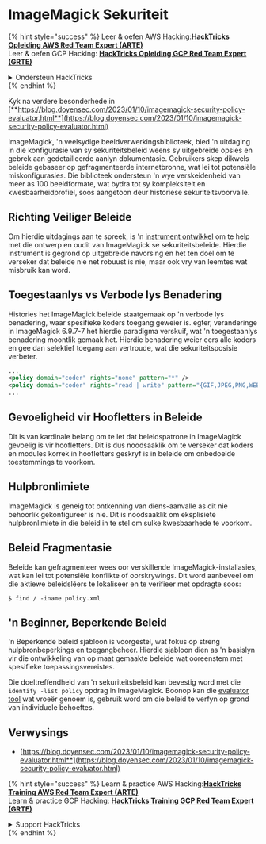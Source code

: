 # ImageMagick Sekuriteit

{% hint style="success" %}
Leer & oefen AWS Hacking:<img src="/.gitbook/assets/arte.png" alt="" data-size="line">[**HackTricks Opleiding AWS Red Team Expert (ARTE)**](https://training.hacktricks.xyz/courses/arte)<img src="/.gitbook/assets/arte.png" alt="" data-size="line">\
Leer & oefen GCP Hacking: <img src="/.gitbook/assets/grte.png" alt="" data-size="line">[**HackTricks Opleiding GCP Red Team Expert (GRTE)**<img src="/.gitbook/assets/grte.png" alt="" data-size="line">](https://training.hacktricks.xyz/courses/grte)

<details>

<summary>Ondersteun HackTricks</summary>

* Kyk na die [**subskripsie planne**](https://github.com/sponsors/carlospolop)!
* **Sluit aan by die** 💬 [**Discord groep**](https://discord.gg/hRep4RUj7f) of die [**telegram groep**](https://t.me/peass) of **volg** ons op **Twitter** 🐦 [**@hacktricks\_live**](https://twitter.com/hacktricks\_live)**.**
* **Deel hacking truuks deur PRs in te dien na die** [**HackTricks**](https://github.com/carlospolop/hacktricks) en [**HackTricks Cloud**](https://github.com/carlospolop/hacktricks-cloud) github repos.

</details>
{% endhint %}

Kyk na verdere besonderhede in [**https://blog.doyensec.com/2023/01/10/imagemagick-security-policy-evaluator.html**](https://blog.doyensec.com/2023/01/10/imagemagick-security-policy-evaluator.html)

ImageMagick, 'n veelsydige beeldverwerkingsbiblioteek, bied 'n uitdaging in die konfigurasie van sy sekuriteitsbeleid weens sy uitgebreide opsies en gebrek aan gedetailleerde aanlyn dokumentasie. Gebruikers skep dikwels beleide gebaseer op gefragmenteerde internetbronne, wat lei tot potensiële miskonfigurasies. Die biblioteek ondersteun 'n wye verskeidenheid van meer as 100 beeldformate, wat bydra tot sy kompleksiteit en kwesbaarheidprofiel, soos aangetoon deur historiese sekuriteitsvoorvalle.

## Richting Veiliger Beleide
Om hierdie uitdagings aan te spreek, is 'n [instrument ontwikkel](https://imagemagick-secevaluator.doyensec.com/) om te help met die ontwerp en oudit van ImageMagick se sekuriteitsbeleide. Hierdie instrument is gegrond op uitgebreide navorsing en het ten doel om te verseker dat beleide nie net robuust is nie, maar ook vry van leemtes wat misbruik kan word.

## Toegestaanlys vs Verbode lys Benadering
Histories het ImageMagick beleide staatgemaak op 'n verbode lys benadering, waar spesifieke koders toegang geweier is. egter, veranderinge in ImageMagick 6.9.7-7 het hierdie paradigma verskuif, wat 'n toegestaanlys benadering moontlik gemaak het. Hierdie benadering weier eers alle koders en gee dan selektief toegang aan vertroude, wat die sekuriteitsposisie verbeter.
```xml
...
<policy domain="coder" rights="none" pattern="*" />
<policy domain="coder" rights="read | write" pattern="{GIF,JPEG,PNG,WEBP}" />
...
```
## Gevoeligheid vir Hoofletters in Beleide
Dit is van kardinale belang om te let dat beleidspatrone in ImageMagick gevoelig is vir hoofletters. Dit is dus noodsaaklik om te verseker dat koders en modules korrek in hoofletters geskryf is in beleide om onbedoelde toestemmings te voorkom.

## Hulpbronlimiete
ImageMagick is geneig tot ontkenning van diens-aanvalle as dit nie behoorlik gekonfigureer is nie. Dit is noodsaaklik om eksplisiete hulpbronlimiete in die beleid in te stel om sulke kwesbaarhede te voorkom.

## Beleid Fragmentasie
Beleide kan gefragmenteer wees oor verskillende ImageMagick-installasies, wat kan lei tot potensiële konflikte of oorskrywings. Dit word aanbeveel om die aktiewe beleidslêers te lokaliseer en te verifieer met opdragte soos:
```shell
$ find / -iname policy.xml
```
## 'n Beginner, Beperkende Beleid
'n Beperkende beleid sjabloon is voorgestel, wat fokus op streng hulpbronbeperkings en toegangbeheer. Hierdie sjabloon dien as 'n basislyn vir die ontwikkeling van op maat gemaakte beleide wat ooreenstem met spesifieke toepassingsvereistes.

Die doeltreffendheid van 'n sekuriteitsbeleid kan bevestig word met die `identify -list policy` opdrag in ImageMagick. Boonop kan die [evaluator tool](https://imagemagick-secevaluator.doyensec.com/) wat vroeër genoem is, gebruik word om die beleid te verfyn op grond van individuele behoeftes.

## Verwysings
* [https://blog.doyensec.com/2023/01/10/imagemagick-security-policy-evaluator.html**](https://blog.doyensec.com/2023/01/10/imagemagick-security-policy-evaluator.html)



{% hint style="success" %}
Learn & practice AWS Hacking:<img src="/.gitbook/assets/arte.png" alt="" data-size="line">[**HackTricks Training AWS Red Team Expert (ARTE)**](https://training.hacktricks.xyz/courses/arte)<img src="/.gitbook/assets/arte.png" alt="" data-size="line">\
Learn & practice GCP Hacking: <img src="/.gitbook/assets/grte.png" alt="" data-size="line">[**HackTricks Training GCP Red Team Expert (GRTE)**<img src="/.gitbook/assets/grte.png" alt="" data-size="line">](https://training.hacktricks.xyz/courses/grte)

<details>

<summary>Support HackTricks</summary>

* Check the [**subscription plans**](https://github.com/sponsors/carlospolop)!
* **Join the** 💬 [**Discord group**](https://discord.gg/hRep4RUj7f) or the [**telegram group**](https://t.me/peass) or **follow** us on **Twitter** 🐦 [**@hacktricks\_live**](https://twitter.com/hacktricks\_live)**.**
* **Share hacking tricks by submitting PRs to the** [**HackTricks**](https://github.com/carlospolop/hacktricks) and [**HackTricks Cloud**](https://github.com/carlospolop/hacktricks-cloud) github repos.

</details>
{% endhint %}
